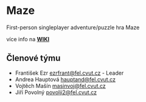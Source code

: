 # Maze

First-person singleplayer adventure/puzzle hra Maze

více info na **[WIKI](https://github.com/Urlikp/Maze/wiki)**


## Členové týmu

* František Ezr <ezrfrant@fel.cvut.cz> - Leader
* Andrea Hauptová <hauptand@fel.cvut.cz>
* Vojtěch Mašín <masinvoj@fel.cvut.cz>
* Jiří Povolný <povolji2@fel.cvut.cz>